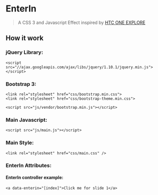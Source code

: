# EnterIn

> A CSS 3 and Javascript Effect inspired by [HTC ONE EXPLORE](http://one.htc.com/experienceit/index.html)

## How it work

### jQuery Library:

    <script src="//ajax.googleapis.com/ajax/libs/jquery/1.10.1/jquery.min.js"></script>

### Bootstrap 3:
	
	<link rel="stylesheet" href="css/bootstrap.min.css">
	<link rel="stylesheet" href="css/bootstrap-theme.min.css">
	
	<script src="js/vendor/bootstrap.min.js"></script>

### Main Javascript:

    <script src="js/main.js"></script>
    
### Main Style:    

    <link rel="stylesheet" href="css/main.css" />
    
### EnterIn Attributes:    

#### EnterIn controller example:
    
    <a data-enterin="[index]">Click me for slide 1</a>